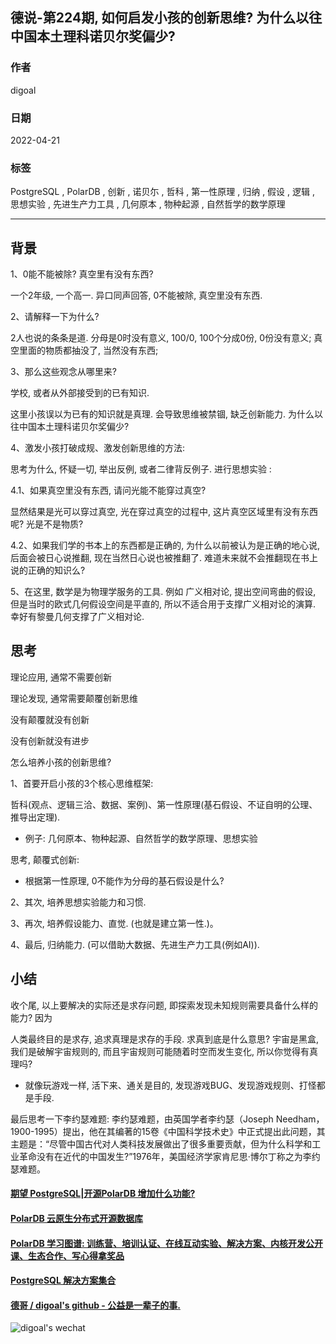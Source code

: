 ## 德说-第224期, 如何启发小孩的创新思维? 为什么以往中国本土理科诺贝尔奖偏少?                     
                                
### 作者                                
digoal                                
                                
### 日期                                
2022-04-21                               
                                
### 标签                                
PostgreSQL , PolarDB , 创新 , 诺贝尓 , 哲科 , 第一性原理 , 归纳 , 假设 , 逻辑 , 思想实验 , 先进生产力工具 , 几何原本 , 物种起源 , 自然哲学的数学原理               
                                
----                                
                                
## 背景     
1、0能不能被除? 真空里有没有东西?  
  
一个2年级, 一个高一. 异口同声回答, 0不能被除, 真空里没有东西.   
  
2、请解释一下为什么?   
  
2人也说的条条是道. 分母是0时没有意义, 100/0, 100个分成0份, 0份没有意义;  真空里面的物质都抽没了, 当然没有东西;     
  
3、那么这些观念从哪里来?  
  
学校, 或者从外部接受到的已有知识.   
  
这里小孩误以为已有的知识就是真理. 会导致思维被禁锢, 缺乏创新能力. 为什么以往中国本土理科诺贝尔奖偏少?     
  
4、激发小孩打破成规、激发创新思维的方法:    
  
思考为什么, 怀疑一切, 举出反例, 或者二律背反例子. 进行思想实验 :    
  
4\.1、如果真空里没有东西, 请问光能不能穿过真空?    
  
显然结果是光可以穿过真空, 光在穿过真空的过程中, 这片真空区域里有没有东西呢? 光是不是物质?   
  
4\.2、如果我们学的书本上的东西都是正确的, 为什么以前被认为是正确的地心说, 后面会被日心说推翻, 现在当然日心说也被推翻了. 难道未来就不会推翻现在书上说的正确的知识么?   
  
5、在这里, 数学是为物理学服务的工具. 例如 广义相对论, 提出空间弯曲的假设, 但是当时的欧式几何假设空间是平直的, 所以不适合用于支撑广义相对论的演算. 幸好有黎曼几何支撑了广义相对论.   
  
## 思考  
理论应用, 通常不需要创新   
  
理论发现, 通常需要颠覆创新思维   
  
没有颠覆就没有创新  
  
没有创新就没有进步  
  
怎么培养小孩的创新思维?  
  
1、首要开启小孩的3个核心思维框架:   
  
哲科(观点、逻辑三洽、数据、案例)、第一性原理(基石假设、不证自明的公理、推导出定理).     
- 例子: 几何原本、物种起源、自然哲学的数学原理、思想实验     
  
思考, 颠覆式创新:   
- 根据第一性原理, 0不能作为分母的基石假设是什么?    
  
2、其次, 培养思想实验能力和习惯.    
  
3、再次, 培养假设能力、直觉.  (也就是建立第一性.)。    
  
4、最后, 归纳能力.   (可以借助大数据、先进生产力工具(例如AI)).    
  
## 小结
收个尾, 以上要解决的实际还是求存问题, 即探索发现未知规则需要具备什么样的能力? 因为  
  
人类最终目的是求存, 追求真理是求存的手段.  求真到底是什么意思? 宇宙是黑盒, 我们是破解宇宙规则的, 而且宇宙规则可能随着时空而发生变化, 所以你觉得有真理吗?   
- 就像玩游戏一样, 活下来、通关是目的, 发现游戏BUG、发现游戏规则、打怪都是手段.   
  
最后思考一下李约瑟难题:   李约瑟难题，由英国学者李约瑟（Joseph Needham，1900-1995）提出，他在其编著的15卷《中国科学技术史》中正式提出此问题，其主题是：“尽管中国古代对人类科技发展做出了很多重要贡献，但为什么科学和工业革命没有在近代的中国发生?”1976年，美国经济学家肯尼思·博尔丁称之为李约瑟难题。     
  
#### [期望 PostgreSQL|开源PolarDB 增加什么功能?](https://github.com/digoal/blog/issues/76 "269ac3d1c492e938c0191101c7238216")
  
  
#### [PolarDB 云原生分布式开源数据库](https://github.com/ApsaraDB "57258f76c37864c6e6d23383d05714ea")
  
  
#### [PolarDB 学习图谱: 训练营、培训认证、在线互动实验、解决方案、内核开发公开课、生态合作、写心得拿奖品](https://www.aliyun.com/database/openpolardb/activity "8642f60e04ed0c814bf9cb9677976bd4")
  
  
#### [PostgreSQL 解决方案集合](../201706/20170601_02.md "40cff096e9ed7122c512b35d8561d9c8")
  
  
#### [德哥 / digoal's github - 公益是一辈子的事.](https://github.com/digoal/blog/blob/master/README.md "22709685feb7cab07d30f30387f0a9ae")
  
  
![digoal's wechat](../pic/digoal_weixin.jpg "f7ad92eeba24523fd47a6e1a0e691b59")
  
